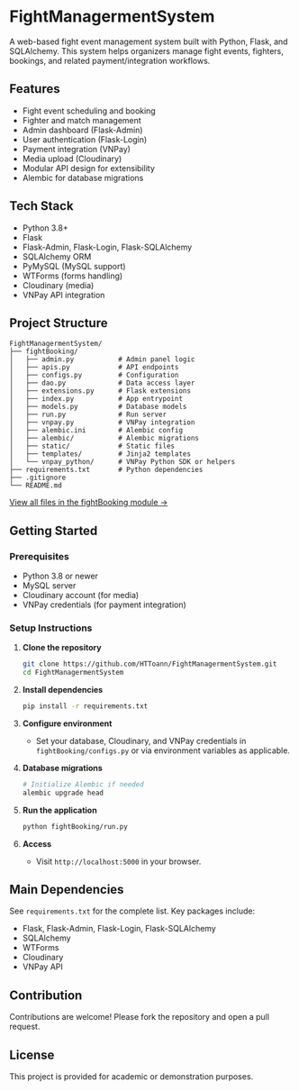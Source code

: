 # FightManagermentSystem

A web-based fight event management system built with Python, Flask, and SQLAlchemy. This system helps organizers manage fight events, fighters, bookings, and related payment/integration workflows.

## Features

- Fight event scheduling and booking
- Fighter and match management
- Admin dashboard (Flask-Admin)
- User authentication (Flask-Login)
- Payment integration (VNPay)
- Media upload (Cloudinary)
- Modular API design for extensibility
- Alembic for database migrations

## Tech Stack

- Python 3.8+
- Flask
- Flask-Admin, Flask-Login, Flask-SQLAlchemy
- SQLAlchemy ORM
- PyMySQL (MySQL support)
- WTForms (forms handling)
- Cloudinary (media)
- VNPay API integration

## Project Structure

```
FightManagermentSystem/
├── fightBooking/
│   ├── admin.py           # Admin panel logic
│   ├── apis.py            # API endpoints
│   ├── configs.py         # Configuration
│   ├── dao.py             # Data access layer
│   ├── extensions.py      # Flask extensions
│   ├── index.py           # App entrypoint
│   ├── models.py          # Database models
│   ├── run.py             # Run server
│   ├── vnpay.py           # VNPay integration
│   ├── alembic.ini        # Alembic config
│   ├── alembic/           # Alembic migrations
│   ├── static/            # Static files
│   ├── templates/         # Jinja2 templates
│   └── vnpay_python/      # VNPay Python SDK or helpers
├── requirements.txt       # Python dependencies
├── .gitignore
└── README.md
```

[View all files in the fightBooking module →](https://github.com/HTToann/FightManagermentSystem/tree/main/fightBooking)

## Getting Started

### Prerequisites

- Python 3.8 or newer
- MySQL server
- Cloudinary account (for media)
- VNPay credentials (for payment integration)

### Setup Instructions

1. **Clone the repository**
   ```sh
   git clone https://github.com/HTToann/FightManagermentSystem.git
   cd FightManagermentSystem
   ```

2. **Install dependencies**
   ```sh
   pip install -r requirements.txt
   ```

3. **Configure environment**
   - Set your database, Cloudinary, and VNPay credentials in `fightBooking/configs.py` or via environment variables as applicable.

4. **Database migrations**
   ```sh
   # Initialize Alembic if needed
   alembic upgrade head
   ```

5. **Run the application**
   ```sh
   python fightBooking/run.py
   ```

6. **Access**
   - Visit `http://localhost:5000` in your browser.

## Main Dependencies

See `requirements.txt` for the complete list. Key packages include:
- Flask, Flask-Admin, Flask-Login, Flask-SQLAlchemy
- SQLAlchemy
- WTForms
- Cloudinary
- VNPay API

## Contribution

Contributions are welcome! Please fork the repository and open a pull request.

## License

This project is provided for academic or demonstration purposes.
